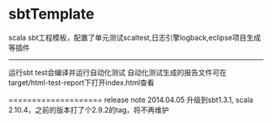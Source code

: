 sbtTemplate
===========


scala sbt工程模板，配置了单元测试scaltest,日志引擎logback,eclipse项目生成等插件

--------------------
运行sbt test会编译并运行自动化测试
自动化测试生成的报告文件可在target/html-test-report下打开index.html查看

====================
release note
2014.04.05 升级到sbt1.3.1, scala 2.10.4，之前的版本打了个2.9.2的tag，将不再维护

